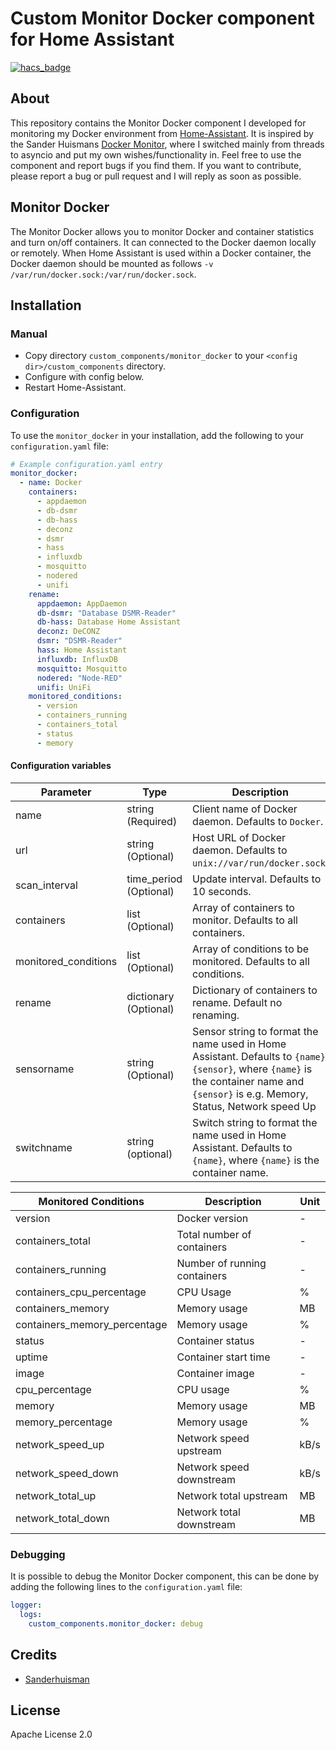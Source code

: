 # Custom Monitor Docker component for Home Assistant

[![hacs_badge](https://img.shields.io/badge/HACS-Default-orange.svg?style=for-the-badge)](https://github.com/custom-components/hacs)

## About

This repository contains the Monitor Docker component I developed for monitoring my Docker environment from [Home-Assistant](https://www.home-assistant.io). It is inspired by the Sander Huismans [Docker Monitor](https://github.com/Sanderhuisman/docker_monitor), where I switched mainly from threads to asyncio and put my own wishes/functionality in.  Feel free to use the component and report bugs if you find them. If you want to contribute, please report a bug or pull request and I will reply as soon as possible.

## Monitor Docker

The Monitor Docker allows you to monitor Docker and container statistics and turn on/off containers. It can connected to the Docker daemon locally or remotely. When Home Assistant is used within a Docker container, the Docker daemon should be mounted as follows `-v /var/run/docker.sock:/var/run/docker.sock`.

## Installation

### Manual
- Copy directory `custom_components/monitor_docker` to your `<config dir>/custom_components` directory.
- Configure with config below.
- Restart Home-Assistant.

### Configuration

To use the `monitor_docker` in your installation, add the following to your `configuration.yaml` file:

```yaml
# Example configuration.yaml entry
monitor_docker:
  - name: Docker
    containers:
      - appdaemon
      - db-dsmr
      - db-hass
      - deconz
      - dsmr
      - hass
      - influxdb
      - mosquitto
      - nodered
      - unifi
    rename:
      appdaemon: AppDaemon
      db-dsmr: "Database DSMR-Reader"
      db-hass: Database Home Assistant
      deconz: DeCONZ
      dsmr: "DSMR-Reader"
      hass: Home Assistant
      influxdb: InfluxDB
      mosquitto: Mosquitto
      nodered: "Node-RED"
      unifi: UniFi
    monitored_conditions:
      - version
      - containers_running
      - containers_total
      - status
      - memory
```

#### Configuration variables

| Parameter            | Type                     | Description                                                           |
| -------------------- | ------------------------ | --------------------------------------------------------------------- |
| name                 | string       (Required)  | Client name of Docker daemon. Defaults to `Docker`.                   |
| url                  | string       (Optional)  | Host URL of Docker daemon. Defaults to `unix://var/run/docker.sock`.  |
| scan_interval        | time_period  (Optional)  | Update interval. Defaults to 10 seconds.                              |
| containers           | list         (Optional)  | Array of containers to monitor. Defaults to all containers.           |
| monitored_conditions | list         (Optional)  | Array of conditions to be monitored. Defaults to all conditions.      |
| rename               | dictionary   (Optional)  | Dictionary of containers to rename. Default no renaming.              |
| sensorname           | string       (Optional)  | Sensor string to format the name used in Home Assistant. Defaults to `{name} {sensor}`, where `{name}` is the container name and `{sensor}` is e.g. Memory, Status, Network speed Up |
| switchname           | string       (optional)  | Switch string to format the name used in Home Assistant. Defaults to `{name}`, where `{name}` is the container name. |

| Monitored Conditions              | Description                     | Unit  |
| --------------------------------- | ------------------------------- | ----- |
| version                           | Docker version                  | -     |
| containers_total                  | Total number of containers      | -     |
| containers_running                | Number of running containers    | -     |
| containers_cpu_percentage         | CPU Usage                       | %     |
| containers_memory                 | Memory usage                    | MB    |
| containers_memory_percentage      | Memory usage                    | %     |
| status                            | Container status                | -     |
| uptime                            | Container start time            | -     |
| image                             | Container image                 | -     |
| cpu_percentage                    | CPU usage                       | %     |
| memory                            | Memory usage                    | MB    |
| memory_percentage                 | Memory usage                    | %     |
| network_speed_up                  | Network speed upstream          | kB/s  |
| network_speed_down                | Network speed downstream        | kB/s  |
| network_total_up                  | Network total upstream          | MB    |
| network_total_down                | Network total downstream        | MB    |

### Debugging

It is possible to debug the Monitor Docker component, this can be done by adding the following lines to the `configuration.yaml` file:

```yaml
logger:
  logs:
    custom_components.monitor_docker: debug
```

## Credits

* [Sanderhuisman](https://github.com/Sanderhuisman/docker_monitor)

## License

Apache License 2.0
